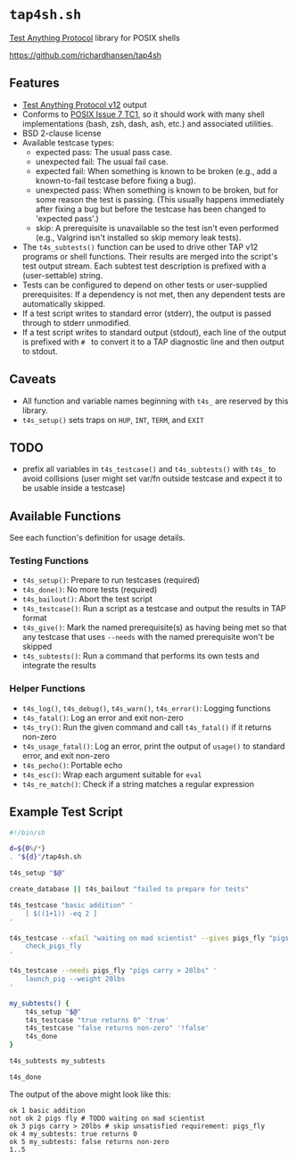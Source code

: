 # `tap4sh.sh`

[Test Anything Protocol](https://testanything.org/) library for POSIX
shells

https://github.com/richardhansen/tap4sh

## Features

  * [Test Anything Protocol
    v12](http://testanything.org/tap-specification.html) output
  * Conforms to [POSIX Issue 7
    TC1](http://pubs.opengroup.org/onlinepubs/9699919799/), so it
    should work with many shell implementations (bash, zsh, dash, ash,
    etc.) and associated utilities.
  * BSD 2-clause license
  * Available testcase types:
      - expected pass:  The usual pass case.
      - unexpected fail:  The usual fail case.
      - expected fail:  When something is known to be broken (e.g.,
        add a known-to-fail testcase before fixing a bug).
      - unexpected pass:  When something is known to be broken, but
        for some reason the test is passing.  (This usually happens
        immediately after fixing a bug but before the testcase has
        been changed to 'expected pass'.)
      - skip:  A prerequisite is unavailable so the test isn't even
        performed (e.g., Valgrind isn't installed so skip memory leak
        tests).
  * The `t4s_subtests()` function can be used to drive other TAP v12
    programs or shell functions.  Their results are merged into the
    script's test output stream.  Each subtest test description is
    prefixed with a (user-settable) string.
  * Tests can be configured to depend on other tests or user-supplied
    prerequisites:  If a dependency is not met, then any dependent
    tests are automatically skipped.
  * If a test script writes to standard error (stderr), the output is
    passed through to stderr unmodified.
  * If a test script writes to standard output (stdout), each line of
    the output is prefixed with `# ` to convert it to a TAP diagnostic
    line and then output to stdout.

## Caveats

  * All function and variable names beginning with `t4s_` are reserved
    by this library.
  * `t4s_setup()` sets traps on `HUP`, `INT`, `TERM`, and `EXIT`

## TODO

  * prefix all variables in `t4s_testcase()` and `t4s_subtests()` with
    `t4s_` to avoid collisions (user might set var/fn outside testcase
    and expect it to be usable inside a testcase)

## Available Functions

See each function's definition for usage details.

### Testing Functions

  * `t4s_setup()`:  Prepare to run testcases (required)
  * `t4s_done()`:  No more tests (required)
  * `t4s_bailout()`:  Abort the test script
  * `t4s_testcase()`:  Run a script as a testcase and output the
    results in TAP format
  * `t4s_give()`:  Mark the named prerequisite(s) as having being met
    so that any testcase that uses `--needs` with the named
    prerequisite won't be skipped
  * `t4s_subtests()`:  Run a command that performs its own tests and
    integrate the results

### Helper Functions

  * `t4s_log()`, `t4s_debug()`, `t4s_warn()`, `t4s_error()`:  Logging
    functions
  * `t4s_fatal()`:  Log an error and exit non-zero
  * `t4s_try()`:  Run the given command and call `t4s_fatal()` if it
    returns non-zero
  * `t4s_usage_fatal()`:  Log an error, print the output of `usage()`
    to standard error, and exit non-zero
  * `t4s_pecho()`:  Portable echo
  * `t4s_esc()`:  Wrap each argument suitable for `eval`
  * `t4s_re_match()`:  Check if a string matches a regular expression

## Example Test Script

```sh
#!/bin/sh

d=${0%/*}
. "${d}"/tap4sh.sh

t4s_setup "$@"

create_database || t4s_bailout "failed to prepare for tests"

t4s_testcase "basic addition" '
    [ $((1+1)) -eq 2 ]
'

t4s_testcase --xfail "waiting on mad scientist" --gives pigs_fly "pigs fly" '
    check_pigs_fly
'

t4s_testcase --needs pigs_fly "pigs carry > 20lbs" '
    launch_pig --weight 20lbs
'

my_subtests() {
    t4s_setup "$@"
    t4s_testcase "true returns 0" 'true'
    t4s_testcase "false returns non-zero" '!false'
    t4s_done
}

t4s_subtests my_subtests

t4s_done
```

The output of the above might look like this:

```
ok 1 basic addition
not ok 2 pigs fly # TODO waiting on mad scientist
ok 3 pigs carry > 20lbs # skip unsatisfied requirement: pigs_fly
ok 4 my_subtests: true returns 0
ok 5 my_subtests: false returns non-zero
1..5
```
